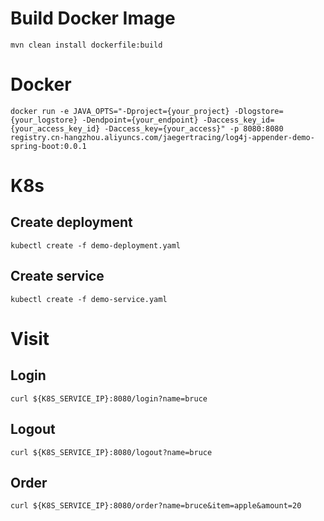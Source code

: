 # Build Docker Image
```
mvn clean install dockerfile:build
```

# Docker
```
docker run -e JAVA_OPTS="-Dproject={your_project} -Dlogstore={your_logstore} -Dendpoint={your_endpoint} -Daccess_key_id={your_access_key_id} -Daccess_key={your_access}" -p 8080:8080 registry.cn-hangzhou.aliyuncs.com/jaegertracing/log4j-appender-demo-spring-boot:0.0.1
```

# K8s

## Create deployment
```
kubectl create -f demo-deployment.yaml
```

## Create service
```
kubectl create -f demo-service.yaml
```

# Visit

## Login
```
curl ${K8S_SERVICE_IP}:8080/login?name=bruce
```

## Logout
```
curl ${K8S_SERVICE_IP}:8080/logout?name=bruce
```

## Order
```
curl ${K8S_SERVICE_IP}:8080/order?name=bruce&item=apple&amount=20
```
